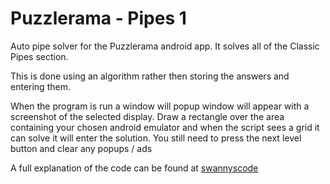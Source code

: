 Puzzlerama - Pipes 1
====================

Auto pipe solver for the Puzzlerama android app. It solves all of the Classic Pipes section.

This is done using an algorithm rather then storing the answers and entering them.

When the program is run a window will popup window will appear with a screenshot of the selected display. Draw a rectangle over the area containing your chosen android emulator and when the script sees a grid it can solve it will enter the solution.
You still need to press the next level button and clear any popups / ads

A full explanation of the code can be found at [swannyscode](https://www.swannyscode.com/projects/3)
